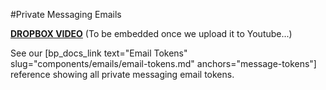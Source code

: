 #Private Messaging Emails

[**DROPBOX VIDEO**](https://www.dropbox.com/s/b6gpqndym0zov7l/buddyboss-platform-private-messaging-emails.mp4?raw=1)
(To be embedded once we upload it to Youtube...)

See our [bp_docs_link text="Email Tokens" slug="components/emails/email-tokens.md" anchors="message-tokens"] reference showing all private messaging email tokens.